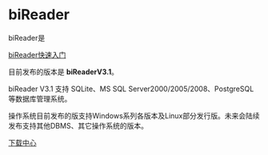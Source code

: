 
# biReader

biReader是

[biReader快速入门](/bireader_quickstart/main)

目前发布的版本是 **biReaderV3.1**。

biReader V3.1 支持 SQLite、MS SQL Server2000/2005/2008、PostgreSQL 等数据库管理系统。

操作系统目前发布的版支持Windows系列各版本及Linux部分发行版。未来会陆续发布支持其他DBMS、其它操作系统的版本。

[下载中心](/download/index)


